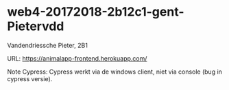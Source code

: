 # web4-20172018-2b12c1-gent-Pietervdd
Vandendriessche Pieter, 2B1

URL:
https://animalapp-frontend.herokuapp.com/

Note Cypress:
Cypress werkt via de windows client, niet via console (bug in cypress versie).

